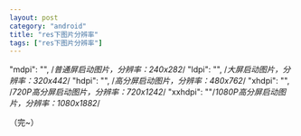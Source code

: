 ```yaml
---
layout: post
category: "android"
title: "res下图片分辨率"
tags: ["res下图片分辨率"]
---
```

"mdpi": "", /*普通屏启动图片，分辨率：240x282*/
"ldpi": "", /*大屏启动图片，分辨率：320x442*/ 
"hdpi": "", /*高分屏启动图片，分辨率：480x762*/
"xhdpi": "", /*720P高分屏启动图片，分辨率：720x1242*/
"xxhdpi": ""/*1080P高分屏启动图片，分辨率：1080x1882*/


（完~）
